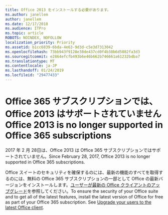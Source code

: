 ```yaml
---
title: Office 2013 をインストールする必要があります。
ms.author: janellem
author: janellem
ms.date: 12/17/2018
ms.audience: ITPro
ms.topic: article
ROBOTS: NOINDEX, NOFOLLOW
localization_priority: Priority
ms.assetid: b1cc6839-6bda-4e63-9d3d-c5e3d7313042
ms.openlocfilehash: 73bb943f9128e38de437cd0f4b38b6d5082fa3d3
ms.sourcegitcommit: e2864efcfb493b6e46b662b746661a61232bdba7
ms.translationtype: MT
ms.contentlocale: ja-JP
ms.lasthandoff: 01/24/2019
ms.locfileid: "29477433"
---
```

# <a name="office-2013-is-no-longer-supported-in-office-365-subscriptions"></a><span data-ttu-id="9dbe6-102">Office 365 サブスクリプションでは、Office 2013 はサポートされていません</span><span class="sxs-lookup"><span data-stu-id="9dbe6-102">Office 2013 is no longer supported in Office 365 subscriptions</span></span>

<span data-ttu-id="9dbe6-103">2017 年 2 月 28日は、Office 2013 は Office 365 サブスクリプションではサポートされていません。</span><span class="sxs-lookup"><span data-stu-id="9dbe6-103">Since February 28, 2017, Office 2013 is no longer supported in Office 365 subscriptions.</span></span>
  
<span data-ttu-id="9dbe6-p101">Office スイートのセキュリティを確保するのには、最新の機能のすべてを取得するのには、無料の Office 365 サブスクリプションの一部として Office の最新バージョンをインストールします。[ユーザーが最新の Office クライアントのアップグレード](https://docs.microsoft.com/office365/admin/setup/upgrade-users-to-latest-office-client)を参照してください。</span><span class="sxs-lookup"><span data-stu-id="9dbe6-p101">To ensure the security of your Office suite and to get all of the latest features, install the latest version of Office for free as part of your Office 365 subscription. See [Upgrade your users to the latest Office client](https://docs.microsoft.com/office365/admin/setup/upgrade-users-to-latest-office-client).</span></span>
  

